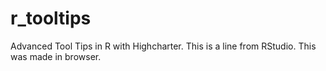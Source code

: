 # r_tooltips
Advanced Tool Tips in R with Highcharter.
This is a line from RStudio.
This was made in browser.
